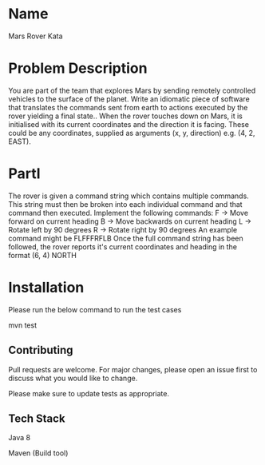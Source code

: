 # Name
Mars Rover Kata

# Problem Description
You are part of the team that explores Mars by sending remotely controlled vehicles to the surface of
the planet. Write an idiomatic piece of software that translates the commands sent from earth to
actions executed by the rover yielding a final state..
When the rover touches down on Mars, it is initialised with its current coordinates and the direction
it is facing. These could be any coordinates, supplied as arguments (x, y, direction) e.g. (4,
2, EAST).

# PartI
The rover is given a command string which contains multiple commands. This string must then be
broken into each individual command and that command then executed. Implement the following
commands:
F -> Move forward on current heading
B -> Move backwards on current heading
L -> Rotate left by 90 degrees
R -> Rotate right by 90 degrees
An example command might be FLFFFRFLB
Once the full command string has been followed, the rover reports it's current coordinates and
heading in the format (6, 4) NORTH

# Installation
Please run the below command to run the test cases

mvn test


## Contributing
Pull requests are welcome. For major changes, please open an issue first to discuss what you would like to change.

Please make sure to update tests as appropriate.

## Tech Stack
Java 8

Maven (Build tool)

